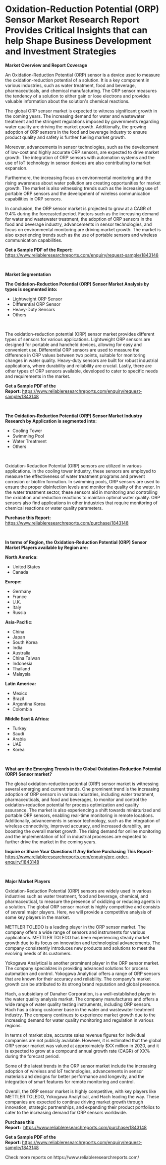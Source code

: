 <p><h1>Oxidation-Reduction Potential (ORP) Sensor Market Research Report Provides Critical Insights that can help Shape Business Development and Investment Strategies</h1></p><p><strong>Market Overview and Report Coverage</strong></p>
<p><p>An Oxidation-Reduction Potential (ORP) sensor is a device used to measure the oxidation-reduction potential of a solution. It is a key component in various industries, such as water treatment, food and beverage, pharmaceuticals, and chemical manufacturing. The ORP sensor measures the tendency of a solution to either gain or lose electrons and provides valuable information about the solution's chemical reactions.</p><p>The global ORP sensor market is expected to witness significant growth in the coming years. The increasing demand for water and wastewater treatment and the stringent regulations imposed by governments regarding water quality are driving the market growth. Additionally, the growing adoption of ORP sensors in the food and beverage industry to ensure product quality and safety is further fueling market growth.</p><p>Moreover, advancements in sensor technologies, such as the development of low-cost and highly accurate ORP sensors, are expected to drive market growth. The integration of ORP sensors with automation systems and the use of IoT technology in sensor devices are also contributing to market expansion.</p><p>Furthermore, the increasing focus on environmental monitoring and the rising awareness about water pollution are creating opportunities for market growth. The market is also witnessing trends such as the increasing use of portable ORP sensors and the development of wireless communication capabilities in ORP sensors.</p><p>In conclusion, the ORP sensor market is projected to grow at a CAGR of 9.4% during the forecasted period. Factors such as the increasing demand for water and wastewater treatment, the adoption of ORP sensors in the food and beverage industry, advancements in sensor technologies, and focus on environmental monitoring are driving market growth. The market is also experiencing trends such as the use of portable sensors and wireless communication capabilities.</p></p>
<p><strong>Get a Sample PDF of the Report:</strong> <a href="https://www.reliableresearchreports.com/enquiry/request-sample/1843148">https://www.reliableresearchreports.com/enquiry/request-sample/1843148</a></p>
<p>&nbsp;</p>
<p><strong>Market Segmentation</strong></p>
<p><strong>The Oxidation-Reduction Potential (ORP) Sensor Market Analysis by types is segmented into:</strong></p>
<p><ul><li>Lightweight ORP Sensor</li><li>Differential ORP Sensor</li><li>Heavy-Duty Sensors</li><li>Others</li></ul></p>
<p>&nbsp;</p>
<p><p>The oxidation-reduction potential (ORP) sensor market provides different types of sensors for various applications. Lightweight ORP sensors are designed for portable and handheld devices, allowing for easy and convenient use. Differential ORP sensors are used to measure the difference in ORP values between two points, suitable for monitoring changes in water quality. Heavy-duty sensors are built for robust industrial applications, where durability and reliability are crucial. Lastly, there are other types of ORP sensors available, developed to cater to specific needs and requirements in the market.</p></p>
<p><strong>Get a Sample PDF of the Report:</strong>&nbsp;<a href="https://www.reliableresearchreports.com/enquiry/request-sample/1843148">https://www.reliableresearchreports.com/enquiry/request-sample/1843148</a></p>
<p>&nbsp;</p>
<p><strong>The Oxidation-Reduction Potential (ORP) Sensor Market Industry Research by Application is segmented into:</strong></p>
<p><ul><li>Cooling Tower</li><li>Swimming Pool</li><li>Water Treatment</li><li>Others</li></ul></p>
<p>&nbsp;</p>
<p><p>Oxidation-Reduction Potential (ORP) sensors are utilized in various applications. In the cooling tower industry, these sensors are employed to measure the effectiveness of water treatment programs and prevent corrosion or biofilm formation. In swimming pools, ORP sensors are used to ensure the proper disinfection levels and monitor the quality of the water. In the water treatment sector, these sensors aid in monitoring and controlling the oxidation and reduction reactions to maintain optimal water quality. ORP sensors also find applications in other industries that require monitoring of chemical reactions or water quality parameters.</p></p>
<p><strong>Purchase this Report:</strong>&nbsp; <a href="https://www.reliableresearchreports.com/purchase/1843148">https://www.reliableresearchreports.com/purchase/1843148</a></p>
<p>&nbsp;</p>
<p><strong>In terms of Region, the Oxidation-Reduction Potential (ORP) Sensor Market Players available by Region are:</strong></p>
<p>
    <p> <strong> North America: </strong>
        <ul>
            <li>United States</li>
            <li>Canada</li>
        </ul>
        </p> 
    <p> <strong> Europe: </strong>
        <ul>
            <li>Germany</li>
            <li>France</li>
            <li>U.K.</li>
            <li>Italy</li>
            <li>Russia</li>
        </ul>
        </p> 
    <p> <strong> Asia-Pacific: </strong>
        <ul>
            <li>China</li>
            <li>Japan</li>
            <li>South Korea</li>
            <li>India</li>
            <li>Australia</li>
            <li>China Taiwan</li>
            <li>Indonesia</li>
            <li>Thailand</li>
            <li>Malaysia</li>
        </ul>
        </p> 
    <p> <strong> Latin America: </strong>
        <ul>
            <li>Mexico</li>
            <li>Brazil</li>
            <li>Argentina Korea</li>
            <li>Colombia</li>
        </ul>
        </p> 
    <p> <strong> Middle East & Africa: </strong>
        <ul>
            <li>Turkey</li>
            <li>Saudi</li>
            <li>Arabia</li>
            <li>UAE</li>
            <li>Korea</li>
        </ul>
    </p>
    </p>
<p>&nbsp;</p>
<p><strong>What are the Emerging Trends in the Global Oxidation-Reduction Potential (ORP) Sensor market?</strong></p>
<p><p>The global oxidation-reduction potential (ORP) sensor market is witnessing several emerging and current trends. One prominent trend is the increasing adoption of ORP sensors in various industries, including water treatment, pharmaceuticals, and food and beverages, to monitor and control the oxidation-reduction potential for process optimization and quality assurance. The market is also experiencing a shift towards miniaturized and portable ORP sensors, enabling real-time monitoring in remote locations. Additionally, advancements in sensor technology, such as the integration of wireless connectivity, improved accuracy, and increased durability, are boosting the overall market growth. The rising demand for online monitoring and the implementation of IoT in industrial processes are expected to further drive the market in the coming years.</p></p>
<p><strong>Inquire or Share Your Questions If Any Before Purchasing This Report</strong>- <a href="https://www.reliableresearchreports.com/enquiry/pre-order-enquiry/1843148">https://www.reliableresearchreports.com/enquiry/pre-order-enquiry/1843148</a></p>
<p>&nbsp;</p>
<p><strong>Major Market Players</strong></p>
<p><p>Oxidation-Reduction Potential (ORP) sensors are widely used in various industries such as water treatment, food and beverage, chemical, and pharmaceutical, to measure the presence of oxidizing or reducing agents in a solution. The global ORP sensor market is highly competitive and consists of several major players. Here, we will provide a competitive analysis of some key players in the market.</p><p>METTLER TOLEDO is a leading player in the ORP sensor market. The company offers a wide range of sensors and instruments for various applications. METTLER TOLEDO has been experiencing steady market growth due to its focus on innovation and technological advancements. The company consistently introduces new products and solutions to meet the evolving needs of its customers.</p><p>Yokogawa Analytical is another prominent player in the ORP sensor market. The company specializes in providing advanced solutions for process automation and control. Yokogawa Analytical offers a range of ORP sensors that are known for their accuracy and reliability. The company's market growth can be attributed to its strong brand reputation and global presence.</p><p>Hach, a subsidiary of Danaher Corporation, is a well-established player in the water quality analysis market. The company manufactures and offers a wide range of water quality testing instruments, including ORP sensors. Hach has a strong customer base in the water and wastewater treatment industry. The company continues to experience market growth due to the increasing demand for water quality monitoring and regulation in various regions.</p><p>In terms of market size, accurate sales revenue figures for individual companies are not publicly available. However, it is estimated that the global ORP sensor market was valued at approximately $XX million in 2020, and it is expected to grow at a compound annual growth rate (CAGR) of XX% during the forecast period.</p><p>Some of the latest trends in the ORP sensor market include the increasing adoption of wireless and IoT technologies, advancements in sensor materials and designs for better performance and longevity, and the integration of smart features for remote monitoring and control.</p><p>Overall, the ORP sensor market is highly competitive, with key players like METTLER TOLEDO, Yokogawa Analytical, and Hach leading the way. These companies are expected to continue driving market growth through innovation, strategic partnerships, and expanding their product portfolios to cater to the increasing demand for ORP sensors worldwide.</p></p>
<p><strong>Purchase this Report:</strong>&nbsp;&nbsp;<a href="https://www.reliableresearchreports.com/purchase/1843148">https://www.reliableresearchreports.com/purchase/1843148</a></p>
<p></p>
<p><strong>Get a Sample PDF of the Report:</strong>&nbsp;<a href="https://www.reliableresearchreports.com/enquiry/request-sample/1843148">https://www.reliableresearchreports.com/enquiry/request-sample/1843148</a></p>
<p>Check more reports on https://www.reliableresearchreports.com/</p>